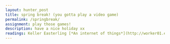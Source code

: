 ```yaml
---
layout: hunter_post
title: spring break! (you gotta play a video game)
permalink: /springbreak/
assignment: play those games!
description: have a nice holiday xx
readings: Keller Easterling [*An internet of things*](http://worker01.e-flux.com/pdf/article_8946204.pdf)<br> Shannon Mattern [*A City is Not a Computer*](https://placesjournal.org/article/a-city-is-not-a-computer/)
---
```



